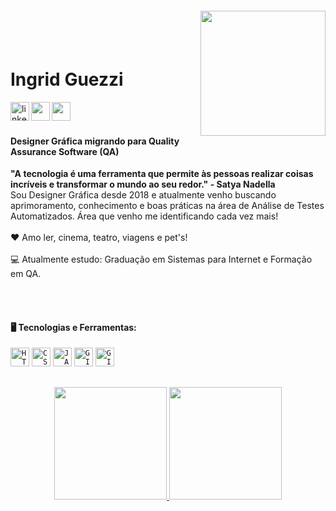 <img align="right" width="200px" style="margin-top:-20px" src="https://user-images.githubusercontent.com/98919045/247807192-c9bd3a1a-94d0-4971-bfeb-ad68781041f9.png">

</br>
</br>

<div dsplay="inline-block">
 
 <h1 align="left"> Ingrid Guezzi </h1>
 </a> 
  <a href="https://www.linkedin.com/in/ingrid-guezzi/">
    <img align="left" width="30px" src="https://user-images.githubusercontent.com/98919045/247788503-719e9b35-0033-410b-b0a5-0ab7d0cffb9c.png" alt="linkedin" style="vertical-align:top;">
  </a>
 <a href="https://www.instagram.com/guezziingrid/">
    <img align="left" width="30px" src="https://user-images.githubusercontent.com/98919045/247788558-fb930e3a-b783-46ed-a884-99d55a37079e.png">
 </a>
  <a href="https://www.behance.net/ingridguezzi">
    <img align="left" width="30px" src="https://user-images.githubusercontent.com/98919045/247791128-4b101400-6113-4380-b165-ba387f6c2580.png">
 </a>
</div>


</br>
</br>

#### Designer Gráfica migrando para Quality Assurance Software (QA)  
<b>"A tecnologia é uma ferramenta que permite às pessoas realizar coisas incríveis e transformar o mundo ao seu redor." - Satya Nadella</b>  
Sou Designer Gráfica desde 2018 e atualmente venho buscando aprimoramento, conhecimento e boas práticas na área de Análise de Testes Automatizados. Área que venho me identificando cada vez mais!
</br>
</br>
❤️ Amo ler, cinema, teatro, viagens e pet's! </br>
</br>
💻 Atualmente estudo: Graduação em Sistemas para Internet e Formação em QA.
</p>
</br>
</br>


#### 🖥️  Tecnologias e Ferramentas:
<code><img width="30px" src="https://cdn.jsdelivr.net/gh/devicons/devicon/icons/html5/html5-original-wordmark.svg" title = "HTML5"/></code>
<code><img width="30px" src="https://cdn.jsdelivr.net/gh/devicons/devicon/icons/css3/css3-original-wordmark.svg" title = "CSS3"/></code>
<code><img width="30px" src="https://cdn.jsdelivr.net/gh/devicons/devicon/icons/javascript/javascript-original.svg" title = "JAVASCRIPT"/></code>
<code><img width="30px" src="https://cdn.jsdelivr.net/gh/devicons/devicon/icons/git/git-original.svg" title = "GIT"/></code>
<code><img width="30px" src="https://cdn.jsdelivr.net/gh/devicons/devicon/icons/github/github-original.svg" title = "GITHUB"/></code>

##
<div>
<p align="center">
<a href="https://github.com/ingridguezzi">
<img height="180em" src="https://github-readme-stats.vercel.app/api/top-langs/?username=ingridguezzi&layout=compact&langs_count=7&theme=dracula"/>
<img height="180em" src="https://github-readme-stats.vercel.app/api?username=ingridguezzi&show_icons=true&theme=dracula&include_all_commits=true&count_private=true"/>
</div>
